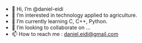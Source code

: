 - 👋 Hi, I’m @daniel-eidi
- 👀 I’m interested in technology applied to agriculture.
- 🌱 I’m currently learning C, C++, Python.
- 💞️ I’m looking to collaborate on ...
- 📫 How to reach me : daniel.eidi@gmail.com

<!---
daniel-eidi/daniel-eidi is a ✨ special ✨ repository because its `README.md` (this file) appears on your GitHub profile.
You can click the Preview link to take a look at your changes.
--->
